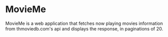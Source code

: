 # MovieMe
MovieMe is a web application that fetches now playing movies information from thmoviedb.com's api and displays the response, in paginations of 20. 
